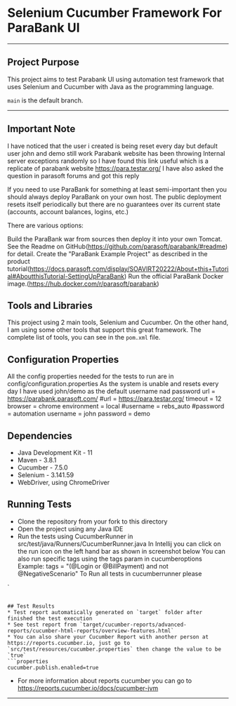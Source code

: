 # Selenium Cucumber Framework For ParaBank UI

---

## Project Purpose
This project aims to test Parabank UI using automation test framework that uses Selenium and Cucumber with Java as the programming language.

`main` is the default branch.

---
## Important Note
I have noticed that the user i created is being reset every day but default user john and demo still work
Parabank website has been throwing Internal server exceptions randomly
so I have found this link useful which is a replicate of parabank website
https://para.testar.org/
I have also asked the question in parasoft forums and got this reply

If you need to use ParaBank for something at least semi-important then you should always deploy ParaBank on your own host. The public deployment resets itself periodically but there are no guarantees over its current state (accounts, account balances, logins, etc.)

There are various options:

Build the ParaBank war from sources then deploy it into your own Tomcat. See the Readme on GitHub(https://github.com/parasoft/parabank/#readme) for detail.
Create the "ParaBank Example Project" as described in the product tutorial(https://docs.parasoft.com/display/SOAVIRT20222/About+this+Tutorial#AboutthisTutorial-SettingUpParaBank)
Run the official ParaBank Docker image.(https://hub.docker.com/r/parasoft/parabank)

## Tools and Libraries
This project using 2 main tools, Selenium and Cucumber.
On the other hand, I am using some other tools that support this great framework.
The complete list of tools, you can see in the `pom.xml` file.

## Configuration Properties
All the config properties needed for the tests to run are in config/configuration.properties
As the system is unable and resets every day I have used john/demo as the default username nad password
url = https://parabank.parasoft.com/
#url = https://para.testar.org/
timeout = 12
browser = chrome
environment = local
#username = rebs_auto
#password = automation
username = john
password = demo

## Dependencies
* Java Development Kit - 11
* Maven  - 3.8.1
* Cucumber - 7.5.0
* Selenium  - 3.141.59
* WebDriver, using ChromeDriver

## Running Tests
* Clone the repository from your fork to this directory
* Open the project using any Java IDE
* Run the tests using CucumberRunner in src/test/java/Runners/CucumberRunner.java
In Intellij you can click on the run icon on the left hand bar as shown in screenshot below
You can also run specific tags using the tags param in cucumberoptions
Example: tags = "(@Login or @BillPayment) and not @NegativeScenario"
  To Run all tests in cucumberrunner please

`
```

## Test Results
* Test report automatically generated on `target` folder after finished the test execution
* See test report from `target/cucumber-reports/advanced-reports/cucumber-html-reports/overview-features.html`
* You can also share your Cucumber Report with another person at https://reports.cucumber.io, just go to `src/test/resources/cucumber.properties` then change the value to be `true`
```properties
cucumber.publish.enabled=true
```
* For more information about reports cucumber you can go to https://reports.cucumber.io/docs/cucumber-jvm

---
